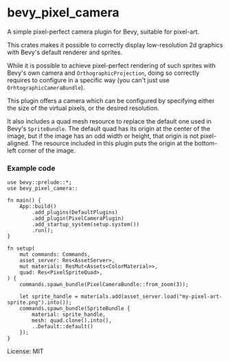 # bevy_pixel_camera

A simple pixel-perfect camera plugin for Bevy, suitable for pixel-art.

This crates makes it possible to correctly display low-resolution 2d
graphics with Bevy's default renderer and sprites.

While it is possible to achieve pixel-perfect rendering of such sprites with
Bevy's own camera and `OrthographicProjection`, doing so correctly requires
to configure in a specific way (you can't just use
`OrhtographicCameraBundle`).

This plugin offers a camera which can be configured by specifying either the
size of the virtual pixels, or the desired resolution.

It also includes a quad mesh resource to replace the default one used in
Bevy's `SpriteBundle`. The default quad has its origin at the center of the
image, but if the image has an odd width or height, that origin is not
pixel-aligned. The resource included in this plugin puts the origin at the
bottom-left corner of the image.

### Example code

```no_compile
use bevy::prelude::*;
use bevy_pixel_camera::

fn main() {
    App::build()
        .add_plugins(DefaultPlugins)
        .add_plugin(PixelCameraPlugin)
        .add_startup_system(setup.system())
        .run();
}

fn setup(
    mut commands: Commands,
    asset_server: Res<AssetServer>,
    mut materials: ResMut<Assets<ColorMaterial>>,
    quad: Res<PixelSpriteQuad>,
) {
    commands.spawn_bundle(PixelCameraBundle::from_zoom(3));

    let sprite_handle = materials.add(asset_server.load("my-pixel-art-sprite.png").into());
    commands.spawn_bundle(SpriteBundle {
        material: sprite_handle,
        mesh: quad.clone().into(),
        ..Default::default()
    });
}
```

License: MIT
